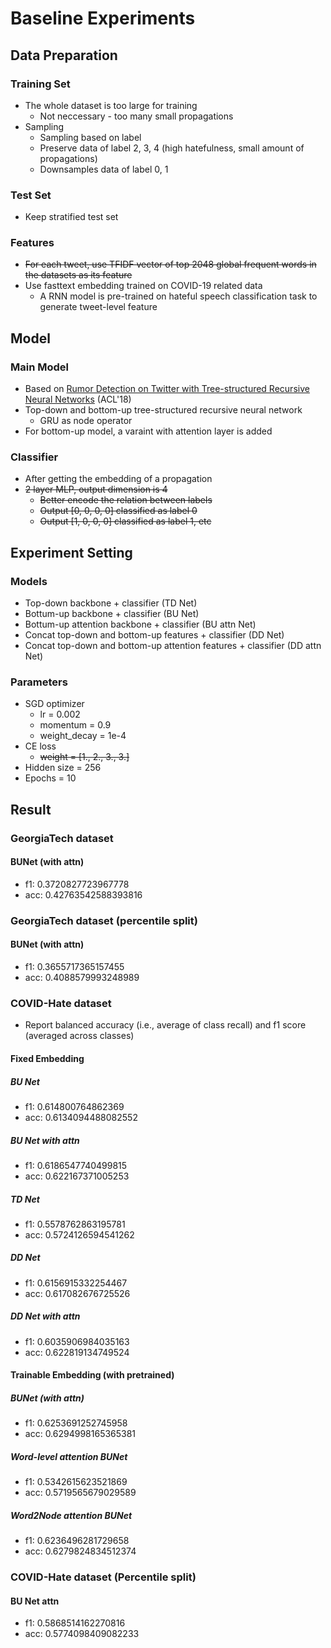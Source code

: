 # Baseline Experiments
## Data Preparation
### Training Set
* The whole dataset is too large for training
    * Not neccessary - too many small propagations
* Sampling
    * Sampling based on label
    * Preserve data of label 2, 3, 4 (high hatefulness, small amount of propagations)
    * Downsamples data of label 0, 1
### Test Set
* Keep stratified test set
### Features
* ~~For each tweet, use TFIDF vector of top 2048 global frequent words in the datasets as its feature~~
* Use fasttext embedding trained on COVID-19 related data
    * A RNN model is pre-trained on hateful speech classification task to generate tweet-level feature


## Model
### Main Model
* Based on [Rumor Detection on Twitter with Tree-structured Recursive Neural Networks](https://www.aclweb.org/anthology/P18-1184/) (ACL'18)
* Top-down and bottom-up tree-structured recursive neural network
    * GRU as node operator
* For bottom-up model, a varaint with attention layer is added
### Classifier
* After getting the embedding of a propagation
* ~~2 layer MLP, output dimension is 4~~
    * ~~Better encode the relation between labels~~
    * ~~Output [0, 0, 0, 0] classified as label 0~~
    * ~~Output [1, 0, 0, 0] classified as label 1, etc~~

## Experiment Setting
### Models
* Top-down backbone + classifier (TD Net)
* Bottum-up backbone + classifier (BU Net)
* Bottum-up attention backbone + classifier (BU attn Net)
* Concat top-down and bottom-up features + classifier (DD Net)
* Concat top-down and bottom-up attention features + classifier (DD attn Net)

### Parameters
* SGD optimizer
    * lr = 0.002
    * momentum = 0.9
    * weight_decay = 1e-4
* CE loss
    * ~~weight = [1., 2., 3., 3.]~~
* Hidden size = 256
* Epochs = 10

## Result
### GeorgiaTech dataset
#### BUNet (with attn)
* f1: 0.3720827723967778
* acc: 0.42763542588393816
### GeorgiaTech dataset (percentile split)
#### BUNet (with attn)
* f1: 0.3655717365157455
* acc: 0.4088579993248989


### COVID-Hate dataset
* Report balanced accuracy (i.e., average of class recall) and f1 score (averaged across classes)
#### Fixed Embedding
##### BU Net
* f1: 0.614800764862369
* acc: 0.6134094488082552
##### BU Net with attn
* f1: 0.6186547740499815
* acc: 0.622167371005253
##### TD Net
* f1: 0.5578762863195781
* acc: 0.5724126594541262
##### DD Net
* f1: 0.6156915332254467
* acc: 0.617082676725526
##### DD Net with attn
* f1: 0.6035906984035163
* acc: 0.622819134749524
#### Trainable Embedding (with pretrained)
##### BUNet (with attn)
* f1: 0.6253691252745958
* acc: 0.6294998165365381
##### Word-level attention BUNet
* f1: 0.5342615623521869
* acc: 0.5719565679029589
##### Word2Node attention BUNet
* f1: 0.6236496281729658
* acc: 0.6279824834512374

### COVID-Hate dataset (Percentile split)
#### BU Net attn
* f1: 0.5868514162270816
* acc: 0.5774098409082233
